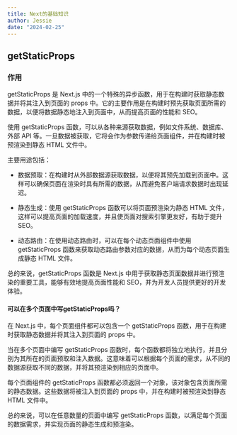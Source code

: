 ```yaml
---
title: Next的基础知识
author: Jessie
date: "2024-02-25"
---
```


## getStaticProps

### 作用

getStaticProps 是 Next.js 中的一个特殊的异步函数，用于在构建时获取静态数据并将其注入到页面的 props 中。它的主要作用是在构建时预先获取页面所需的数据，以便将数据静态地注入到页面中，从而提高页面的性能和 SEO。

使用 getStaticProps 函数，可以从各种来源获取数据，例如文件系统、数据库、外部 API 等。一旦数据被获取，它将会作为参数传递给页面组件，并在构建时被预渲染到静态 HTML 文件中。

主要用途包括：

- 数据预取：在构建时从外部数据源获取数据，以便将其预先加载到页面中。这样可以确保页面在渲染时具有所需的数据，从而避免客户端请求数据时出现延迟。

- 静态生成：使用 getStaticProps 函数可以将页面预渲染为静态 HTML 文件，这样可以提高页面的加载速度，并且使页面对搜索引擎更友好，有助于提升 SEO。

- 动态路由：在使用动态路由时，可以在每个动态页面组件中使用 getStaticProps 函数来获取动态路由参数对应的数据，从而为每个动态页面生成静态 HTML 文件。

总的来说，getStaticProps 函数是 Next.js 中用于获取静态页面数据并进行预渲染的重要工具，能够有效地提高页面性能和 SEO，并为开发人员提供更好的开发体验。

#### 可以在多个页面中写getStaticProps吗？

在 Next.js 中，每个页面组件都可以包含一个 getStaticProps 函数，用于在构建时获取静态数据并将其注入到页面的 props 中。

当在多个页面中编写 getStaticProps 函数时，每个函数都将独立地执行，并且分别为其所在的页面预取和注入数据。这意味着可以根据每个页面的需求，从不同的数据源获取不同的数据，并将其预渲染到相应的页面中。

每个页面组件的 getStaticProps 函数都必须返回一个对象，该对象包含页面所需的静态数据。这些数据将被注入到页面的 props 中，并在构建时被预渲染到静态 HTML 文件中。

总的来说，可以在任意数量的页面中编写 getStaticProps 函数，以满足每个页面的数据需求，并实现页面的静态生成和预渲染。
